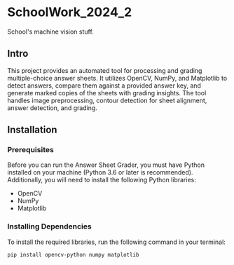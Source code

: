 # SchoolWork_2024_2
 School's machine vision stuff.
 
## Intro
  This project provides an automated tool for processing and grading multiple-choice answer sheets. It utilizes OpenCV, NumPy, and Matplotlib to detect answers, compare them against a provided answer key, and generate marked copies of the sheets with grading insights. The tool handles image preprocessing, contour detection for sheet alignment, answer detection, and grading.

## Installation

### Prerequisites
Before you can run the Answer Sheet Grader, you must have Python installed on your machine (Python 3.6 or later is recommended). Additionally, you will need to install the following Python libraries:
- OpenCV
- NumPy
- Matplotlib

### Installing Dependencies
To install the required libraries, run the following command in your terminal:

```bash
pip install opencv-python numpy matplotlib

